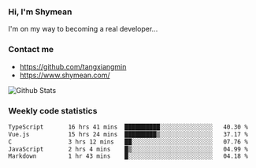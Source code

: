 ### Hi, I'm Shymean

I'm on my way to becoming a real developer...

### Contact me

- <https://github.com/tangxiangmin>
- <https://www.shymean.com/>

![Github Stats](https://github-readme-stats.vercel.app/api?username=tangxiangmin&show_icons=true&theme=dark)


###  Weekly code statistics

<!--START_SECTION:waka-->

```txt
TypeScript       16 hrs 41 mins  ██████████░░░░░░░░░░░░░░░   40.30 %
Vue.js           15 hrs 24 mins  █████████▒░░░░░░░░░░░░░░░   37.17 %
C                3 hrs 12 mins   ██░░░░░░░░░░░░░░░░░░░░░░░   07.76 %
JavaScript       2 hrs 4 mins    █▒░░░░░░░░░░░░░░░░░░░░░░░   04.99 %
Markdown         1 hr 43 mins    █░░░░░░░░░░░░░░░░░░░░░░░░   04.18 %
```

<!--END_SECTION:waka-->
